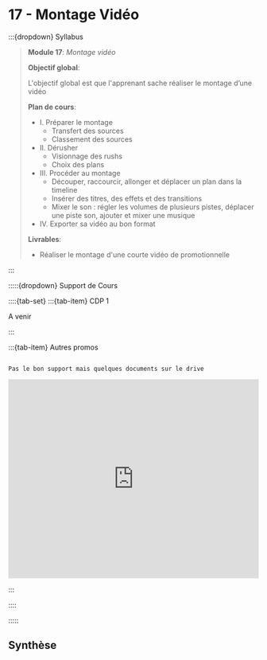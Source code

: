 # 17 - Montage Vidéo

:::{dropdown} Syllabus

> **Module 17**: *Montage vidéo*
>
>**Objectif global**: 
>
>L'objectif global est que l'apprenant sache réaliser le montage d’une vidéo
>
>**Plan de cours**:
>- I. Préparer le montage
>    - Transfert des sources
>    - Classement des sources
>- II. Dérusher
>    - Visionnage des rushs
>    - Choix des plans
>- III. Procéder au montage
>    - Découper, raccourcir, allonger et déplacer un plan dans la timeline
>    - Insérer des titres, des effets et des transitions
>    - Mixer le son : régler les volumes de plusieurs pistes, déplacer une piste son, ajouter et mixer une musique
>- IV. Exporter sa vidéo au bon format
>
>**Livrables**:
>- Réaliser le montage d'une courte vidéo de promotionnelle

:::


:::::{dropdown} Support de Cours 

::::{tab-set}
:::{tab-item} CDP 1

A venir

:::

:::{tab-item} Autres promos

```{warning}

Pas le bon support mais quelques documents sur le drive

```

<iframe src="https://drive.google.com/file/d/1VLP0sb4YTffh8ZphOJwJ7XFpF7M0YOow/preview" 
        width="100%" 
        height="400px" 
        frameborder="0" 
        allowfullscreen>
</iframe>


:::

::::

:::::

## Synthèse

